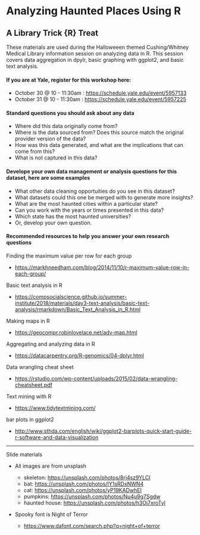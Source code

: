 # Analyzing Haunted Places Using R
## A Library Trick {R} Treat
These materials are used during the Halloweeen themed Cushing/Whitney Medical Library information session on analyzing data in R. This session covers data aggregation in dpylr, basic graphing with ggplot2, and basic text analysis.

#### If you are at Yale, register for this workshop here: 
* October 30 @ 10 - 11:30am : https://schedule.yale.edu/event/5957133
* October 31 @ 10 - 11:30am : https://schedule.yale.edu/event/5957225 

#### Standard questions you should ask about any data
* Where did this data originally come from?
* Where is the data sourced from? Does this source match the original provider version of the data?
* How was this data generated, and what are the implications that can come from this?
* What is not captured in this data?

#### Develope your own data management or analysis questions for this dataset, here are some examples
* What other data cleaning opportuities do you see in this dataset?
* What datasets could this one be merged with to generate more insights?
* What are the most haunted cities within a particular state?
* Can you work with the years or times presented in this data?
* Which state has the most haunted universities?
* Or, develop your own question. 

#### Recommended resources to help you answer your own research questions 
Finding the maximum value per row for each group
* https://markhneedham.com/blog/2014/11/10/r-maximum-value-row-in-each-group/

Basic text analysis in R
* https://compsocialscience.github.io/summer-institute/2018/materials/day3-text-analysis/basic-text-analysis/rmarkdown/Basic_Text_Analysis_in_R.html

Making maps in R
* https://geocompr.robinlovelace.net/adv-map.html

Aggregating and analyzing data in R
* https://datacarpentry.org/R-genomics/04-dplyr.html

Data wrangling cheat sheet
* https://rstudio.com/wp-content/uploads/2015/02/data-wrangling-cheatsheet.pdf

Text mining with R
 * https://www.tidytextmining.com/

bar plots in ggplot2
* http://www.sthda.com/english/wiki/ggplot2-barplots-quick-start-guide-r-software-and-data-visualization

---
Slide materials
* All images are from unsplash
  * skeleton: https://unsplash.com/photos/8rj4sz9YLCI
  * bat: https://unsplash.com/photos/IY1sRDxNWN4
  * cat: https://unsplash.com/photos/yP19KADwhEI
  * pumpkins: https://unsplash.com/photos/Nu4u9g7Sgdw
  * haunted house: https://unsplash.com/photos/h3Oj7xroTyI
  
* Spooky font is Night of Terror
  * https://www.dafont.com/search.php?q=night+of+terror
